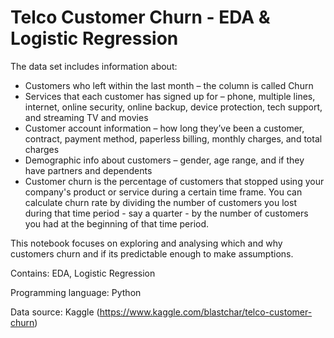# Telco Customer Churn - EDA &amp; Logistic Regression

The data set includes information about:
- Customers who left within the last month – the column is called Churn
- Services that each customer has signed up for – phone, multiple lines, internet, online security, online backup, device protection, tech support, and streaming TV and movies
- Customer account information – how long they’ve been a customer, contract, payment method, paperless billing, monthly charges, and total charges
- Demographic info about customers – gender, age range, and if they have partners and dependents
 - Customer churn is the percentage of customers that stopped using your company's product or service during a certain time frame. You can calculate churn rate by dividing the number of customers you lost during that time period - say a quarter - by the number of customers you had at the beginning of that time period.

This notebook focuses on exploring and analysing which and why customers churn and if its predictable enough to make assumptions.

Contains: EDA, Logistic Regression

Programming language: Python

Data source: Kaggle (https://www.kaggle.com/blastchar/telco-customer-churn)
